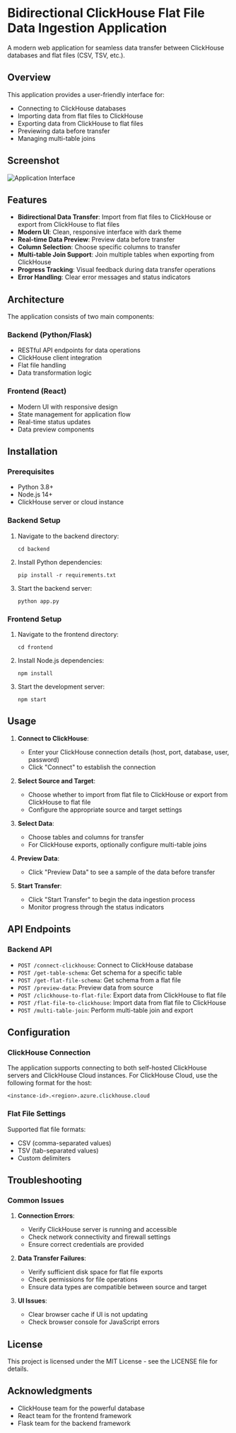 # Bidirectional ClickHouse Flat File Data Ingestion Application

A modern web application for seamless data transfer between ClickHouse databases and flat files (CSV, TSV, etc.).

## Overview

This application provides a user-friendly interface for:
- Connecting to ClickHouse databases
- Importing data from flat files to ClickHouse
- Exporting data from ClickHouse to flat files
- Previewing data before transfer
- Managing multi-table joins

## Screenshot

![Application Interface](screenshots/Screenshot%202025-04-16%20211803.png)

## Features

- **Bidirectional Data Transfer**: Import from flat files to ClickHouse or export from ClickHouse to flat files
- **Modern UI**: Clean, responsive interface with dark theme
- **Real-time Data Preview**: Preview data before transfer
- **Column Selection**: Choose specific columns to transfer
- **Multi-table Join Support**: Join multiple tables when exporting from ClickHouse
- **Progress Tracking**: Visual feedback during data transfer operations
- **Error Handling**: Clear error messages and status indicators

## Architecture

The application consists of two main components:

### Backend (Python/Flask)

- RESTful API endpoints for data operations
- ClickHouse client integration
- Flat file handling
- Data transformation logic

### Frontend (React)

- Modern UI with responsive design
- State management for application flow
- Real-time status updates
- Data preview components

## Installation

### Prerequisites

- Python 3.8+
- Node.js 14+
- ClickHouse server or cloud instance

### Backend Setup

1. Navigate to the backend directory:
   ```
   cd backend
   ```

2. Install Python dependencies:
   ```
   pip install -r requirements.txt
   ```

3. Start the backend server:
   ```
   python app.py
   ```

### Frontend Setup

1. Navigate to the frontend directory:
   ```
   cd frontend
   ```

2. Install Node.js dependencies:
   ```
   npm install
   ```

3. Start the development server:
   ```
   npm start
   ```

## Usage

1. **Connect to ClickHouse**:
   - Enter your ClickHouse connection details (host, port, database, user, password)
   - Click "Connect" to establish the connection

2. **Select Source and Target**:
   - Choose whether to import from flat file to ClickHouse or export from ClickHouse to flat file
   - Configure the appropriate source and target settings

3. **Select Data**:
   - Choose tables and columns for transfer
   - For ClickHouse exports, optionally configure multi-table joins

4. **Preview Data**:
   - Click "Preview Data" to see a sample of the data before transfer

5. **Start Transfer**:
   - Click "Start Transfer" to begin the data ingestion process
   - Monitor progress through the status indicators

## API Endpoints

### Backend API

- `POST /connect-clickhouse`: Connect to ClickHouse database
- `POST /get-table-schema`: Get schema for a specific table
- `POST /get-flat-file-schema`: Get schema from a flat file
- `POST /preview-data`: Preview data from source
- `POST /clickhouse-to-flat-file`: Export data from ClickHouse to flat file
- `POST /flat-file-to-clickhouse`: Import data from flat file to ClickHouse
- `POST /multi-table-join`: Perform multi-table join and export

## Configuration

### ClickHouse Connection

The application supports connecting to both self-hosted ClickHouse servers and ClickHouse Cloud instances. For ClickHouse Cloud, use the following format for the host:

```
<instance-id>.<region>.azure.clickhouse.cloud
```

### Flat File Settings

Supported flat file formats:
- CSV (comma-separated values)
- TSV (tab-separated values)
- Custom delimiters

## Troubleshooting

### Common Issues

1. **Connection Errors**:
   - Verify ClickHouse server is running and accessible
   - Check network connectivity and firewall settings
   - Ensure correct credentials are provided

2. **Data Transfer Failures**:
   - Verify sufficient disk space for flat file exports
   - Check permissions for file operations
   - Ensure data types are compatible between source and target

3. **UI Issues**:
   - Clear browser cache if UI is not updating
   - Check browser console for JavaScript errors

## License

This project is licensed under the MIT License - see the LICENSE file for details.

## Acknowledgments

- ClickHouse team for the powerful database
- React team for the frontend framework
- Flask team for the backend framework
